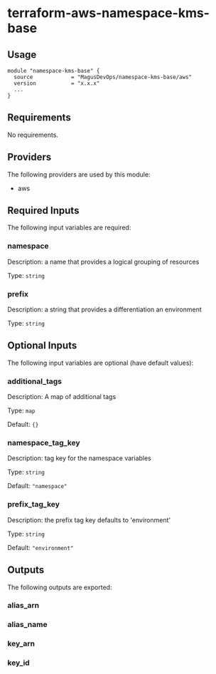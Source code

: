 # terraform-aws-namespace-kms-base
## Usage
```HCL
module "namespace-kms-base" {
  source            = "MagusDevOps/namespace-kms-base/aws"
  version           = "x.x.x"
  ...
}
```

## Requirements

No requirements.

## Providers

The following providers are used by this module:

- aws

## Required Inputs

The following input variables are required:

### namespace

Description: a name that provides a logical grouping of resources

Type: `string`

### prefix

Description: a string that provides a differentiation an environment

Type: `string`

## Optional Inputs

The following input variables are optional (have default values):

### additional\_tags

Description: A map of additional tags

Type: `map`

Default: `{}`

### namespace\_tag\_key

Description: tag key for the namespace variables

Type: `string`

Default: `"namespace"`

### prefix\_tag\_key

Description: the prefix tag key defaults to 'environment'

Type: `string`

Default: `"environment"`

## Outputs

The following outputs are exported:

### alias\_arn

### alias\_name

### key\_arn

### key\_id

